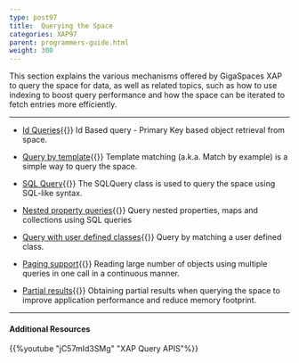 ```yaml
---
type: post97
title:  Querying the Space
categories: XAP97
parent: programmers-guide.html
weight: 300
---
```




This section explains the various mechanisms offered by GigaSpaces XAP to query the space for data, as well as related topics, such as how to use indexing to boost query performance and how the space can be iterated to fetch entries more efficiently.


<hr/>

- [Id Queries](./query-by-id.html){{<wbr>}}
Id Based query - Primary Key based object retrieval from space.

- [Query by template](./query-template-matching.html){{<wbr>}}
Template matching (a.k.a. Match by example) is a simple way to query the space.

- [SQL Query](./query-sql.html){{<wbr>}}
The SQLQuery class is used to query the space using SQL-like syntax.


- [Nested property queries](./query-nested-properties.html){{<wbr>}}
Query nested properties, maps and collections using SQL queries

- [Query with user defined classes](./query-user-defined-classes.html){{<wbr>}}
Query by matching a user defined class.

- [Paging support](./query-paging-support.html){{<wbr>}}
Reading large number of objects using multiple queries in one call in a continuous manner.

- [Partial results](./query-partial-results.html){{<wbr>}}
Obtaining partial results when querying the space to improve application performance and reduce memory footprint.

<hr/>

#### Additional Resources
{{%youtube "jC57mId3SMg"  "XAP Query APIS"%}}
